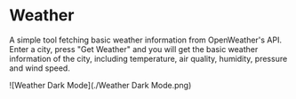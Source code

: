 # Weather

A simple tool fetching basic weather information from OpenWeather's API. Enter a city, press "Get Weather" and you will get the basic weather information of the city, including temperature, air quality, humidity, pressure and wind speed.

![Weather Dark Mode](./Weather Dark Mode.png)

